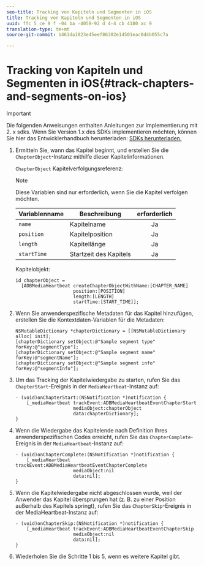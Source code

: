 ```yaml
---
seo-title: Tracking von Kapiteln und Segmenten in iOS
title: Tracking von Kapiteln und Segmenten in iOS
uuid: ffc 5 ce 9 f -04 ba -4059-92 d 4-4 cb 4180 ac 9
translation-type: tm+mt
source-git-commit: b461da1823e45eef86302e14501eac0d4b055c7a

---
```



# Tracking von Kapiteln und Segmenten in iOS{#track-chapters-and-segments-on-ios}

>[!IMPORTANT]
>
>Die folgenden Anweisungen enthalten Anleitungen zur Implementierung mit 2. x sdks. Wenn Sie Version 1.x des SDKs implementieren möchten, können Sie hier das Entwicklerhandbuch herunterladen: [SDKs herunterladen.](../../sdk-implement/download-sdks.md)

1. Ermitteln Sie, wann das Kapitel beginnt, und erstellen Sie die `ChapterObject`-Instanz mithilfe dieser Kapitelinformationen.

   `ChapterObject` Kapitelverfolgungsreferenz:

   >[!NOTE]
   >
   >Diese Variablen sind nur erforderlich, wenn Sie die Kapitel verfolgen möchten.

   | Variablenname | Beschreibung | erforderlich |
   | --- | --- | :---: |
   | `name` | Kapitelname | Ja |
   | `position` | Kapitelposition | Ja |
   | `length` | Kapitellänge | Ja |
   | `startTime` | Startzeit des Kapitels | Ja |

   Kapitelobjekt:

   ```
   id chapterObject =  
     [ADBMediaHeartbeat createChapterObjectWithName:[CHAPTER_NAME] 
                        position:[POSITION] 
                        length:[LENGTH] 
                        startTime:[START_TIME]];
   ```

1. Wenn Sie anwenderspezifische Metadaten für das Kapitel hinzufügen, erstellen Sie die Kontextdaten-Variablen für die Metadaten:

   ```
   NSMutableDictionary *chapterDictionary = [[NSMutableDictionary alloc] init]; 
   [chapterDictionary setObject:@"Sample segment type" forKey:@"segmentType"]; 
   [chapterDictionary setObject:@"Sample segment name" forKey:@"segmentName"]; 
   [chapterDictionary setObject:@"Sample segment info" forKey:@"segmentInfo"];
   ```

1. Um das Tracking der Kapitelwiedergabe zu starten, rufen Sie das `ChapterStart`-Ereignis in der `MediaHeartbeat`-Instanz auf:

   ```
   - (void)onChapterStart:(NSNotification *)notification { 
       [_mediaHeartbeat trackEvent:ADBMediaHeartbeatEventChapterStart  
                        mediaObject:chapterObject     
                        data:chapterDictionary]; 
   }
   ```

1. Wenn die Wiedergabe das Kapitelende nach Definition Ihres anwenderspezifischen Codes erreicht, rufen Sie das `ChapterComplete`-Ereignis in der `MediaHeartbeat`-Instanz auf:

   ```
   - (void)onChapterComplete:(NSNotification *)notification { 
       [_mediaHeartbeat trackEvent:ADBMediaHeartbeatEventChapterComplete  
                        mediaObject:nil  
                        data:nil]; 
   }
   ```

1. Wenn die Kapitelwiedergabe nicht abgeschlossen wurde, weil der Anwender das Kapitel übersprungen hat (z. B. zu einer Position außerhalb des Kapitels springt), rufen Sie das `ChapterSkip`-Ereignis in der MediaHeartbeat-Instanz auf:

   ```
   - (void)onChapterSkip:(NSNotification *)notification { 
       [_mediaHeartbeat trackEvent:ADBMediaHeartbeatEventChapterSkip  
                        mediaObject:nil  
                        data:nil]; 
   }
   ```

1. Wiederholen Sie die Schritte 1 bis 5, wenn es weitere Kapitel gibt.

